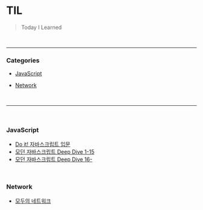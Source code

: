 # TIL

> Today I Learned

<br>

---

### Categories

+ [JavaScript](#javascript)

* [Network](#network)

<br>

---

<br>

### JavaScript

- [Do it! 자바스크립트 입문](JavaScript/Do_it_자바스크립트_입문.md)
- [모던 자바스크립트 Deep Dive 1-15](JavaScript/모던_자바스크립트_Deep_Dive_1-15.md)
- [모던 자바스크립트 Deep Dive 16-](JavaScript/모던_자바스크립트_Deep_Dive_16-.md)

<br>

### Network

- [모두의 네트워크](Network/모두의_네트워크.md)

<br>